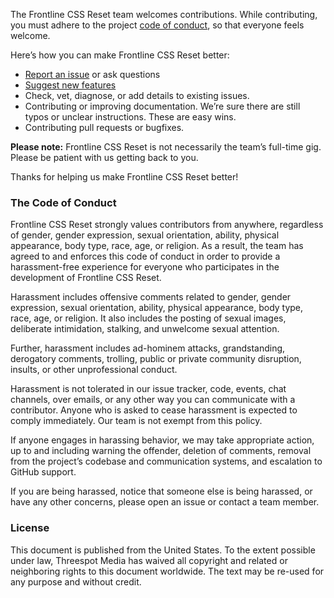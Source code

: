 The Frontline CSS Reset team welcomes contributions. While contributing, you must adhere to the project [code of conduct](#the-code-of-conduct), so that everyone feels welcome.

Here’s how you can make Frontline CSS Reset better:

  - [Report an issue](https://github.com/threespot/frontline-css-reset/issues/new) or ask questions
  - [Suggest new features](https://github.com/threespot/frontline-css-reset/issues/new)
  - Check, vet, diagnose, or add details to existing issues.
  - Contributing or improving documentation. We’re sure there are still typos or unclear instructions. These are easy wins.
  - Contributing pull requests or bugfixes.

**Please note:** Frontline CSS Reset is not necessarily the team’s full-time gig. Please be patient with us getting back to you.

Thanks for helping us make Frontline CSS Reset better!

### The Code of Conduct

Frontline CSS Reset strongly values contributors from anywhere, regardless of gender, gender expression, sexual orientation, ability, physical appearance, body type, race, age, or religion. As a result, the team has agreed to and enforces this code of conduct in order to provide a harassment-free experience for everyone who participates in the development of Frontline CSS Reset.

Harassment includes offensive comments related to gender, gender expression, sexual orientation, ability, physical appearance, body type, race, age, or religion. It also includes the posting of sexual images, deliberate intimidation, stalking, and unwelcome sexual attention.

Further, harassment includes ad-hominem attacks, grandstanding, derogatory comments, trolling, public or private community disruption, insults, or other unprofessional conduct.

Harassment is not tolerated in our issue tracker, code, events, chat channels, over emails, or any other way you can communicate with a contributor. Anyone who is asked to cease harassment is expected to comply immediately. Our team is not exempt from this policy.

If anyone engages in harassing behavior, we may take appropriate action, up to and including warning the offender, deletion of comments, removal from the project’s codebase and communication systems, and escalation to GitHub support.

If you are being harassed, notice that someone else is being harassed, or have any other concerns, please open an issue or contact a team member.

### License

This document is published from the United States. To the extent possible under law, Threespot Media has waived all copyright and related or neighboring rights to this document worldwide. The text may be re-used for any purpose and without credit.
